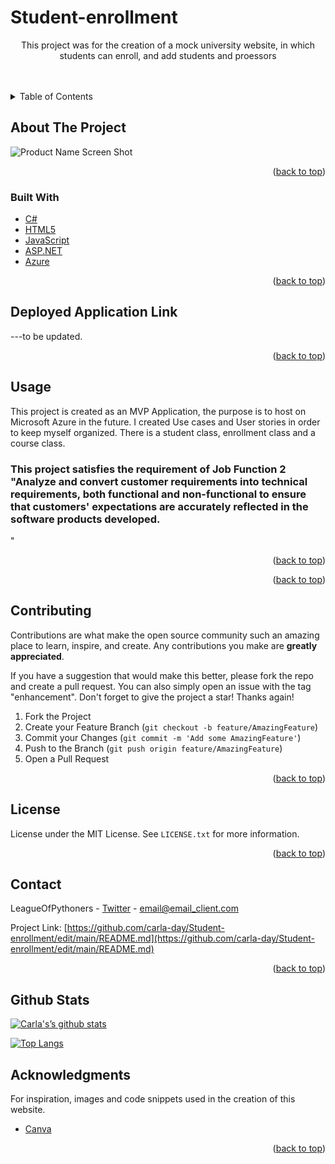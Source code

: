 # Student-enrollment
  <p align="center">
    This project was for the creation of a mock university website, in which students can enroll, and add students and proessors
    <br />
<!--     <a href="https://github.com/carla-day/Student-enrollment"><strong>Explore the docs »</strong></a> -->
    <br />
    <br />



<!-- TABLE OF CONTENTS -->
<details>
  <summary>Table of Contents</summary>
  <ol>
    <li>
      <a href="#about-the-project">About The Project</a>
      <ul>
        <li><a href="#built-with">Built With</a></li>
      </ul>
    </li>
    <li>
      <a href="#getting-started">Getting Started</a>
      <ul>
        <li><a href="#prerequisites">Prerequisites</a></li>
        <li><a href="#installation">Installation</a></li>
        <li><a href="#api key/token">API Key/Token</a></li>
      </ul>
    </li>
    <li><a href="#usage">Usage</a></li>
    <li><a href="#roadmap">Roadmap</a></li>
    <li><a href="#contributing">Contributing</a></li>
    <li><a href="#license">License</a></li>
    <li><a href="#contact">Contact</a></li>
    <li><a href="#acknowledgments">Acknowledgments</a></li>
  </ol>
</details>




<!-- ABOUT THE PROJECT -->
## About The Project

![Product Name Screen Shot](https://i.imgur.com/wcvWaFK.png)


<p align="right">(<a href="#top">back to top</a>)</p>



### Built With

* [C#](https://learn.microsoft.com/en-us/dotnet/csharp/)
* [HTML5](https://html5.org/)
* [JavaScript](https://javascript.org/)
* [ASP.NET](https://dotnet.microsoft.com/en-us/apps/aspnet)
* [Azure](https://azure.microsoft.com/en-us/free/search/?&ef_id=CjwKCAjwoIqhBhAGEiwArXT7K65gtAZHHhyr_aoEpyYgJ1IFhMEKnzgaZ0JGfsXmx8-ULdrVb_DD0xoC_s4QAvD_BwE:G:s&OCID=AIDcmm5edswduu_SEM_CjwKCAjwoIqhBhAGEiwArXT7K65gtAZHHhyr_aoEpyYgJ1IFhMEKnzgaZ0JGfsXmx8-ULdrVb_DD0xoC_s4QAvD_BwE:G:s&gclid=CjwKCAjwoIqhBhAGEiwArXT7K65gtAZHHhyr_aoEpyYgJ1IFhMEKnzgaZ0JGfsXmx8-ULdrVb_DD0xoC_s4QAvD_BwE)

<p align="right">(<a href="#top">back to top</a>)</p>


## Deployed Application Link
---to be updated.

<p align="right">(<a href="#top">back to top</a>)</p>




<!-- USAGE EXAMPLES -->
## Usage

This project is created as an MVP Application, the purpose is to host on Microsoft Azure in the future.  I created Use cases and User stories in order to keep myself organized. There is a student class, enrollment class and a course class. 
### This project satisfies the requirement of Job Function 2 "Analyze and convert customer requirements into technical requirements, both functional and non-functional to ensure that customers' expectations are accurately reflected in the software products developed.
"							

<p align="right">(<a href="#top">back to top</a>)</p>



<p align="right">(<a href="#top">back to top</a>)</p>



<!-- CONTRIBUTING -->
## Contributing

Contributions are what make the open source community such an amazing place to learn, inspire, and create. Any contributions you make are **greatly appreciated**.

If you have a suggestion that would make this better, please fork the repo and create a pull request. You can also simply open an issue with the tag "enhancement".
Don't forget to give the project a star! Thanks again!

1. Fork the Project
2. Create your Feature Branch (`git checkout -b feature/AmazingFeature`)
3. Commit your Changes (`git commit -m 'Add some AmazingFeature'`)
4. Push to the Branch (`git push origin feature/AmazingFeature`)
5. Open a Pull Request

<p align="right">(<a href="#top">back to top</a>)</p>



<!-- LICENSE -->
## License

License under the MIT License. See `LICENSE.txt` for more information.

<p align="right">(<a href="#top">back to top</a>)</p>



<!-- CONTACT -->
## Contact

LeagueOfPythoners - [Twitter](https://twitter.com/twitter_handle) - email@email_client.com

Project Link: [https://github.com/carla-day/Student-enrollment/edit/main/README.md](https://github.com/carla-day/Student-enrollment/edit/main/README.md)

<p align="right">(<a href="#top">back to top</a>)</p>





<!-- GitHub Stats  -->

## Github Stats


[![Carla's’s github stats](https://github-readme-stats.vercel.app/api?username=carla-day)](https://github.com/carla-day)

[![Top Langs](https://github-readme-stats.vercel.app/api/top-langs/?username=carla-day&layout=compact)](https://github.com/carla-day)



<!-- ACKNOWLEDGMENTS -->
## Acknowledgments

For inspiration, images and code snippets used in the creation of this website.

* [Canva](https://www.canva.com/templates/)


<p align="right">(<a href="#top">back to top</a>)</p>
